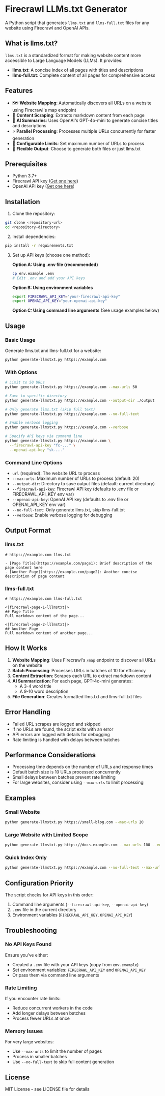 # Firecrawl LLMs.txt Generator

A Python script that generates `llms.txt` and `llms-full.txt` files for any website using Firecrawl and OpenAI APIs.

## What is llms.txt?

`llms.txt` is a standardized format for making website content more accessible to Large Language Models (LLMs). It provides:

- **llms.txt**: A concise index of all pages with titles and descriptions
- **llms-full.txt**: Complete content of all pages for comprehensive access

## Features

- 🗺️ **Website Mapping**: Automatically discovers all URLs on a website using Firecrawl's map endpoint
- 📄 **Content Scraping**: Extracts markdown content from each page
- 🤖 **AI Summaries**: Uses OpenAI's GPT-4o-mini to generate concise titles and descriptions
- ⚡ **Parallel Processing**: Processes multiple URLs concurrently for faster generation
- 🎯 **Configurable Limits**: Set maximum number of URLs to process
- 📁 **Flexible Output**: Choose to generate both files or just llms.txt

## Prerequisites

- Python 3.7+
- Firecrawl API key ([Get one here](https://firecrawl.dev))
- OpenAI API key ([Get one here](https://platform.openai.com))

## Installation

1. Clone the repository:

```bash
git clone <repository-url>
cd <repository-directory>
```

2. Install dependencies:

```bash
pip install -r requirements.txt
```

3. Set up API keys (choose one method):

   **Option A: Using .env file (recommended)**

   ```bash
   cp env.example .env
   # Edit .env and add your API keys
   ```

   **Option B: Using environment variables**

   ```bash
   export FIRECRAWL_API_KEY="your-firecrawl-api-key"
   export OPENAI_API_KEY="your-openai-api-key"
   ```

   **Option C: Using command line arguments**
   (See usage examples below)

## Usage

### Basic Usage

Generate llms.txt and llms-full.txt for a website:

```bash
python generate-llmstxt.py https://example.com
```

### With Options

```bash
# Limit to 50 URLs
python generate-llmstxt.py https://example.com --max-urls 50

# Save to specific directory
python generate-llmstxt.py https://example.com --output-dir ./output

# Only generate llms.txt (skip full text)
python generate-llmstxt.py https://example.com --no-full-text

# Enable verbose logging
python generate-llmstxt.py https://example.com --verbose

# Specify API keys via command line
python generate-llmstxt.py https://example.com \
  --firecrawl-api-key "fc-..." \
  --openai-api-key "sk-..."
```

### Command Line Options

- `url` (required): The website URL to process
- `--max-urls`: Maximum number of URLs to process (default: 20)
- `--output-dir`: Directory to save output files (default: current directory)
- `--firecrawl-api-key`: Firecrawl API key (defaults to .env file or FIRECRAWL_API_KEY env var)
- `--openai-api-key`: OpenAI API key (defaults to .env file or OPENAI_API_KEY env var)
- `--no-full-text`: Only generate llms.txt, skip llms-full.txt
- `--verbose`: Enable verbose logging for debugging

## Output Format

### llms.txt

```
# https://example.com llms.txt

- [Page Title](https://example.com/page1): Brief description of the page content here
- [Another Page](https://example.com/page2): Another concise description of page content
```

### llms-full.txt

```
# https://example.com llms-full.txt

<|firecrawl-page-1-lllmstxt|>
## Page Title
Full markdown content of the page...

<|firecrawl-page-2-lllmstxt|>
## Another Page
Full markdown content of another page...
```

## How It Works

1. **Website Mapping**: Uses Firecrawl's `/map` endpoint to discover all URLs on the website
2. **Batch Processing**: Processes URLs in batches of 10 for efficiency
3. **Content Extraction**: Scrapes each URL to extract markdown content
4. **AI Summarization**: For each page, GPT-4o-mini generates:
   - A 3-4 word title
   - A 9-10 word description
5. **File Generation**: Creates formatted llms.txt and llms-full.txt files

## Error Handling

- Failed URL scrapes are logged and skipped
- If no URLs are found, the script exits with an error
- API errors are logged with details for debugging
- Rate limiting is handled with delays between batches

## Performance Considerations

- Processing time depends on the number of URLs and response times
- Default batch size is 10 URLs processed concurrently
- Small delays between batches prevent rate limiting
- For large websites, consider using `--max-urls` to limit processing

## Examples

### Small Website

```bash
python generate-llmstxt.py https://small-blog.com --max-urls 20
```

### Large Website with Limited Scope

```bash
python generate-llmstxt.py https://docs.example.com --max-urls 100 --verbose
```

### Quick Index Only

```bash
python generate-llmstxt.py https://example.com --no-full-text --max-urls 50
```

## Configuration Priority

The script checks for API keys in this order:

1. Command line arguments (`--firecrawl-api-key`, `--openai-api-key`)
2. `.env` file in the current directory
3. Environment variables (`FIRECRAWL_API_KEY`, `OPENAI_API_KEY`)

## Troubleshooting

### No API Keys Found

Ensure you've either:

- Created a `.env` file with your API keys (copy from `env.example`)
- Set environment variables: `FIRECRAWL_API_KEY` and `OPENAI_API_KEY`
- Or pass them via command line arguments

### Rate Limiting

If you encounter rate limits:

- Reduce concurrent workers in the code
- Add longer delays between batches
- Process fewer URLs at once

### Memory Issues

For very large websites:

- Use `--max-urls` to limit the number of pages
- Process in smaller batches
- Use `--no-full-text` to skip full content generation

## License

MIT License - see LICENSE file for details
